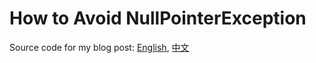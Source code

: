 # How to Avoid NullPointerException

Source code for my blog post: [English][1], [中文][2]

[1]: http://shzhangji.com/blog/2018/09/20/how-to-avoid-null-pointer-exception/
[2]: http://shzhangji.com/cnblogs/2018/09/22/how-to-avoid-null-pointer-exception/
